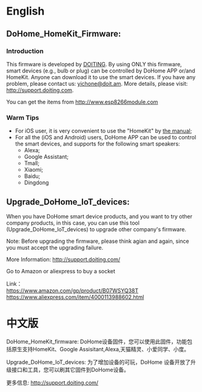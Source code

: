 
# English

## DoHome_HomeKit_Firmware:

### Introduction

This firmware is developed by [DOITING](http://doiting.com/). By using ONLY this firmware, smart devices (e.g., bulb or plug) can be controlled by DoHome APP or/and HomeKit. Anyone can download it to use the smart devices. If you have any problem, please contact us: yichone@doit.am. More details, please visit: http://support.doiting.com.

You can get the items from http://www.esp8266module.com

### Warm Tips

* For iOS user, it is very convenient to use the "HomeKit" by [the manual](http://doiting.com/); 
* For all the (iOS and Android) users, DoHome APP can be used to control the smart devices, and supports for the following smart speakers:
  * Alexa;
  * Google Assistant;
  * Tmall;
  * Xiaomi;
  * Baidu;
  * Dingdong
 
## Upgrade_DoHome_IoT_devices: 
When you have DoHome smart device products, and you want to try other company products, in this case, you can use this tool (Upgrade_DoHome_IoT_devices) to upgrade other company's firmware.

Note: Before upgrading the firmware, please think agian and again, since you must accept the upgrading failure.

More Information: http://support.doiting.com/

Go to Amazon or aliexpress to buy a socket

Link：<br>
https://www.amazon.com/gp/product/B07WSYQ38T<br>
https://www.aliexpress.com/item/4000113988602.html

# 中文版
DoHome_HomeKit_firmware: 
DoHome设备固件，您可以使用此固件，功能包括原生支持HomeKit、Google Assisitant,Alexa,天猫精灵、小爱同学、小度。
 
Upgrade_DoHome_IoT_devices: 
为了增加设备的可玩，DoHome 设备开放了升级接口和工具，您可以刷其它固件到DoHome设备。

更多信息: http://support.doiting.com/
